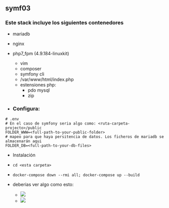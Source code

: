 ## symf03

### Este stack incluye los siguientes contenedores
- mariadb
- nginx
- php7_fpm (4.9.184-linuxkit)
  - vim
  - composer
  - symfony cli
  - /var/www/html/index.php
  - estensiones php:
    - pdo mysql
    - zip

- ### Configura:
```
# .env
# En el caso de symfony seria algo como: <ruta-carpeta-projecto>/public
FOLDER_WWW=<full-path-to-your-public-folder>
# mapeo para que haya persitencia de datos. Los ficheros de mariadb se almacenarán aqui
FOLDER_DB=<full-path-to-your-db-files>
```
- Instalación
- `cd <esta carpeta>`
- `docker-compose down --rmi all; docker-compose up --build`

- deberias ver algo como esto:
  - ![](https://trello-attachments.s3.amazonaws.com/5e10780905f3f05389a0b4ea/1102x104/45e9d4755d6795a904071277acaa94b6/image.png)
  - ![](https://trello-attachments.s3.amazonaws.com/5e10780905f3f05389a0b4ea/698x280/095db145a0a978d2c9f927591839d442/image.png)